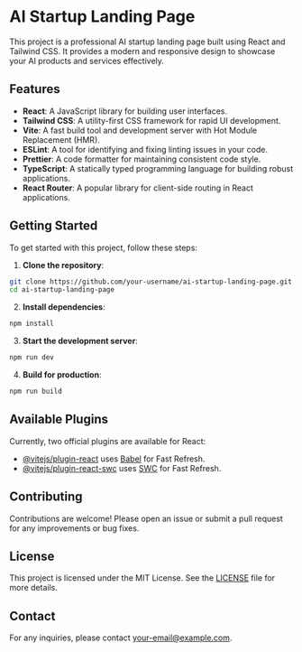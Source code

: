 # AI Startup Landing Page

This project is a professional AI startup landing page built using React and Tailwind CSS. It provides a modern and responsive design to showcase your AI products and services effectively.

## Features

- **React**: A JavaScript library for building user interfaces.
- **Tailwind CSS**: A utility-first CSS framework for rapid UI development.
- **Vite**: A fast build tool and development server with Hot Module Replacement (HMR).
- **ESLint**: A tool for identifying and fixing linting issues in your code.
- **Prettier**: A code formatter for maintaining consistent code style.
- **TypeScript**: A statically typed programming language for building robust applications.
- **React Router**: A popular library for client-side routing in React applications.

## Getting Started

To get started with this project, follow these steps:

1. **Clone the repository**:

```sh
git clone https://github.com/your-username/ai-startup-landing-page.git
cd ai-startup-landing-page
```

2. **Install dependencies**:

```sh
npm install
```

3. **Start the development server**:

```sh
npm run dev
```

4. **Build for production**:

```sh
npm run build
```

## Available Plugins

Currently, two official plugins are available for React:

- [@vitejs/plugin-react](https://github.com/vitejs/vite-plugin-react/blob/main/packages/plugin-react/README.md) uses [Babel](https://babeljs.io/) for Fast Refresh.
- [@vitejs/plugin-react-swc](https://github.com/vitejs/vite-plugin-react-swc) uses [SWC](https://swc.rs/) for Fast Refresh.

## Contributing

Contributions are welcome! Please open an issue or submit a pull request for any improvements or bug fixes.

## License

This project is licensed under the MIT License. See the [LICENSE](LICENSE) file for more details.

## Contact

For any inquiries, please contact [your-email@example.com](mailto:your-email@example.com).

